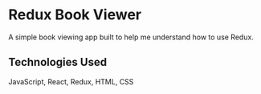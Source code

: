 Redux Book Viewer
=================

A simple book viewing app built to help me understand how to use Redux.

Technologies Used
----------
JavaScript, React, Redux, HTML, CSS
